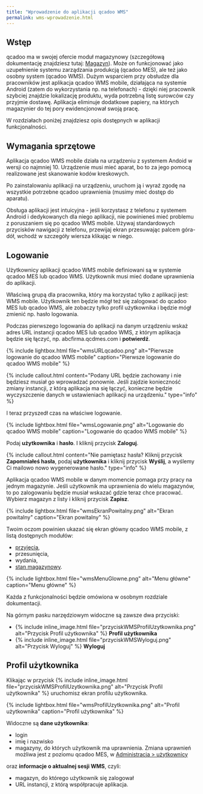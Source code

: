 ```yaml
---
title: "Wprowadzenie do aplikacji qcadoo WMS"
permalink: wms-wprowadzenie.html 
---
```


## Wstęp

qcadoo ma w swojej ofercie moduł magazynowy (szczegółową dokumentację znajdziesz tutaj: [Magazyn](/obsluga-magazynu)). Może on funkcjonować jako uzupełnienie systemu zarządzania produkcją (qcadoo MES), ale też jako osobny system (qcadoo WMS). Dużym wsparciem przy obsłudze dla pracowników jest aplikacja qcadoo WMS mobile, działająca na systemie Android (zatem do wykorzystania np. na telefonach) - dzięki niej pracownik szybciej znajdzie lokalizację produktu, wyda potrzebną listę surowców czy przyjmie dostawę. Aplikacja eliminuje dodatkowe papiery, na których magazynier do tej pory ewidencjonował swoją pracę. 

W rozdziałach poniżej znajdziesz opis dostępnych w aplikacji funkcjonalności.

## Wymagania sprzętowe

Aplikacja qcadoo WMS mobile działa na urządzeniu z systemem Andoid w wersji co najmniej 10. Urządzenie musi mieć aparat, bo to za jego pomocą realizowane jest skanowanie kodów kreskowych.

Po zainstalowaniu aplikacji na urządzeniu, uruchom ją i wyraź zgodę na wszystkie potrzebne qcadoo uprawnienia (musimy mieć dostęp do aparatu). 

Obsługa aplikacji jest intuicyjna - jeśli korzystasz z telefonu z systemem Android i dedykowanych dla niego aplikacji, nie powinieneś mieć problemu z poruszaniem się po qcadoo WMS mobile. Używaj standardowych przycisków nawigacji z telefonu, przewijaj ekran przesuwając palcem góra-dół, wchodź w szczegóły wiersza klikając w niego.


## Logowanie


Użytkownicy aplikacji qcadoo WMS mobile definiowani są w systemie qcadoo MES lub qcadoo WMS. Użytkownik musi mieć dodane uprawnienia do aplikacji. 

Właściwą grupą dla pracownika, który ma korzystać tylko z aplikacji jest: WMS mobile. Użytkownik ten będzie mógł też się zalogować do qcadoo MES lub qcadoo WMS, ale zobaczy tylko profil użytkownika i będzie mógł zmienić np. hasło logowania.

Podczas pierwszego logowania do aplikacji na danym urządzeniu wskaż adres URL instancji qcadoo MES lub qcadoo WMS, z którym aplikacja będzie się łączyć, np. abcfirma.qcdmes.com i **potwierdź**. 

{% include lightbox.html file="wmsURLqcadoo.png" alt="Pierwsze logowanie do qcadoo WMS mobile" caption="Pierwsze logowanie do qcadoo WMS mobile" %}

{% include callout.html content="Podany URL będzie zachowany i nie będziesz musiał go wprowadzać ponownie. Jeśli zajdzie konieczność zmiany instancji, z którą aplikacja ma się łączyć, konieczne będzie wyczyszczenie danych w ustawieniach aplikacji na urządzeniu." type="info" %} 

I teraz przyszedł czas na właściwe logowanie.

{% include lightbox.html file="wmsLogowanie.png" alt="Logowanie do qcadoo WMS mobile" caption="Logowanie do qcadoo WMS mobile" %}

Podaj **użytkownika** i **hasło**. I kliknij przycisk **Zaloguj**.

{% include callout.html content="Nie pamiętasz hasła? Kliknij przycisk **Zapomniałeś hasła**, podaj **użytkownika** i kliknij przycisk **Wyślij**, a wyślemy Ci mailowo nowo wygenerowane hasło." type="info" %} 

Aplikacja qcadoo WMS mobile w danym momencie pomaga przy pracy na jednym magazynie. Jeśli użytkownik ma uprawnienia do wielu magazynów, to po zalogowaniu będzie musiał wskazać gdzie teraz chce pracować. Wybierz magazyn z listy i kliknij przycisk **Zapisz**.

{% include lightbox.html file="wmsEkranPowitalny.png" alt="Ekran powitalny" caption="Ekran powitalny" %}

Twoim oczom powinien ukazać się ekran główny qcadoo WMS mobile, z listą dostępnych modułów:
- [przyjęcia](/wms-przyjecia-wprowadzenie),
- przesunięcia,
- wydania,
- [stan magazynowy](/wms-stan-wprowadzenie).

{% include lightbox.html file="wmsMenuGlowne.png" alt="Menu główne" caption="Menu główne" %}


Każda z funkcjonalności będzie omówiona w osobnym rozdziale dokumentacji.


Na górnym pasku narzędziowym widoczne są zawsze dwa przyciski:

- {% include inline_image.html file="przyciskWMSProfilUzytkownika.png" alt="Przycisk Profil użytkownika" %} **Profil użytkownika**
- {% include inline_image.html file="przyciskWMSWyloguj.png" alt="Przycisk Wyloguj" %} **Wyloguj**

## Profil użytkownika

Klikając w przycisk {% include inline_image.html file="przyciskWMSProfilUzytkownika.png" alt="Przycisk Profil użytkownika" %} uruchomisz ekran profilu użytkownika.

{% include lightbox.html file="wmsProfilUzytkownika.png" alt="Profil użytkownika" caption="Profil użytkownika" %}


Widoczne są **dane użytkownika**:
- login
- imię i nazwisko
- magazyny, do których użytkownik ma uprawnienia. Zmiana uprawnień możliwa jest z poziomu qcadoo MES, w [Administracja > użytkownicy](/uzytkownicy.html#przypisywanie-do-użytkownika-magazynu-pracownika-zakładu-oraz-linii-produkcyjnej)

oraz **informacje o aktualnej sesji WMS**, czyli:
- magazyn, do którego użytkownik się zalogował
- URL instancji, z którą współpracuje aplikacja.





